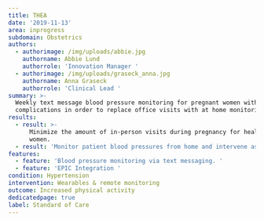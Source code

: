 ```yaml
---
title: THEA
date: '2019-11-13'
area: inprogress
subdomain: Obstetrics
authors:
  - authorimage: /img/uploads/abbie.jpg
    authorname: Abbie Lund
    authorrole: 'Innovation Manager '
  - authorimage: /img/uploads/graseck_anna.jpg
    authorname: Anna Graseck
    authorrole: 'Clinical Lead '
summary: >-
  Weekly text message blood pressure monitoring for pregnant women without
  complications in order to replace office visits with at home monitoring. 
results:
  - result: >-
      Minimize the amount of in-person visits during pregnancy for healthy
      women.
  - result: 'Monitor patient blood pressures from home and intervene as necessary. '
features:
  - feature: 'Blood pressure monitoring via text messaging. '
  - feature: 'EPIC Integration '
condition: Hypertension
intervention: Wearables & remote monitoring
outcome: Increased physical activity
dedicatedpage: true
label: Standard of Care
---
```



